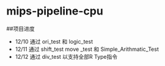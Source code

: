 # mips-pipeline-cpu
##项目进度
- 12/10 通过 ori_test 和 logic_test  
- 12/11 通过 shift_test  move _test 和 Simple_Arithmatic_Test  
- 12/12 通过 div_test 以支持全部R Type指令

